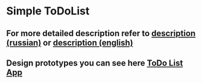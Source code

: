 # Simple ToDoList

## For more detailed description refer to [description (russian)](https://github.com/Programming-curios/todo-app/tree/master/assets/description_ru.md) or [description (english)](https://github.com/Programming-curios/todo-app/tree/master/assets/description_en.md)

## Design prototypes you can see here [ToDo List App](https://www.figma.com/file/R0zGU9D7ifOYnNOLbWP747iv/ToDo-List-App-prototypes?node-id=0%3A1)
